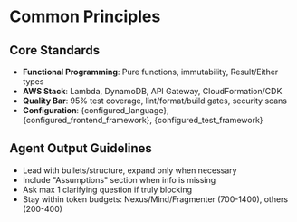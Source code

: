 # Common Principles

## Core Standards
- **Functional Programming**: Pure functions, immutability, Result/Either types
- **AWS Stack**: Lambda, DynamoDB, API Gateway, CloudFormation/CDK
- **Quality Bar**: 95% test coverage, lint/format/build gates, security scans
- **Configuration**: {configured_language}, {configured_frontend_framework}, {configured_test_framework}

## Agent Output Guidelines
- Lead with bullets/structure, expand only when necessary
- Include "Assumptions" section when info is missing
- Ask max 1 clarifying question if truly blocking
- Stay within token budgets: Nexus/Mind/Fragmenter (700-1400), others (200-400)

